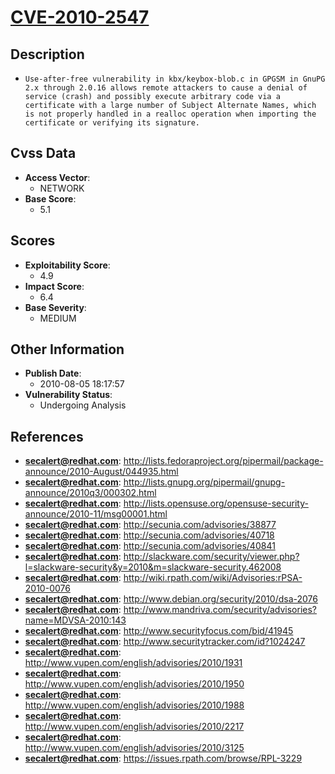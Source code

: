 
# [CVE-2010-2547](http://lists.fedoraproject.org/pipermail/package-announce/2010-August/044935.html)

## Description

- `Use-after-free vulnerability in kbx/keybox-blob.c in GPGSM in GnuPG 2.x through 2.0.16 allows remote attackers to cause a denial of service (crash) and possibly execute arbitrary code via a certificate with a large number of Subject Alternate Names, which is not properly handled in a realloc operation when importing the certificate or verifying its signature.`

## Cvss Data

- **Access Vector**:
  - NETWORK
- **Base Score**:
  - 5.1

## Scores

- **Exploitability Score**:
  - 4.9
- **Impact Score**:
  - 6.4
- **Base Severity**:
  - MEDIUM

## Other Information

- **Publish Date**:
  - 2010-08-05 18:17:57
- **Vulnerability Status**:
  - Undergoing Analysis

## References

- **secalert@redhat.com**: http://lists.fedoraproject.org/pipermail/package-announce/2010-August/044935.html
- **secalert@redhat.com**: http://lists.gnupg.org/pipermail/gnupg-announce/2010q3/000302.html
- **secalert@redhat.com**: http://lists.opensuse.org/opensuse-security-announce/2010-11/msg00001.html
- **secalert@redhat.com**: http://secunia.com/advisories/38877
- **secalert@redhat.com**: http://secunia.com/advisories/40718
- **secalert@redhat.com**: http://secunia.com/advisories/40841
- **secalert@redhat.com**: http://slackware.com/security/viewer.php?l=slackware-security&y=2010&m=slackware-security.462008
- **secalert@redhat.com**: http://wiki.rpath.com/wiki/Advisories:rPSA-2010-0076
- **secalert@redhat.com**: http://www.debian.org/security/2010/dsa-2076
- **secalert@redhat.com**: http://www.mandriva.com/security/advisories?name=MDVSA-2010:143
- **secalert@redhat.com**: http://www.securityfocus.com/bid/41945
- **secalert@redhat.com**: http://www.securitytracker.com/id?1024247
- **secalert@redhat.com**: http://www.vupen.com/english/advisories/2010/1931
- **secalert@redhat.com**: http://www.vupen.com/english/advisories/2010/1950
- **secalert@redhat.com**: http://www.vupen.com/english/advisories/2010/1988
- **secalert@redhat.com**: http://www.vupen.com/english/advisories/2010/2217
- **secalert@redhat.com**: http://www.vupen.com/english/advisories/2010/3125
- **secalert@redhat.com**: https://issues.rpath.com/browse/RPL-3229
